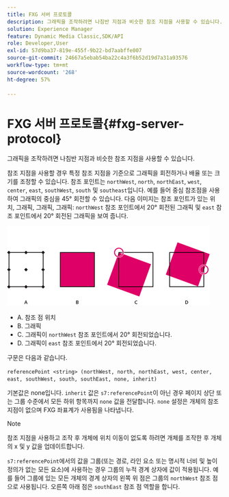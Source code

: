 ```yaml
---
title: FXG 서버 프로토콜
description: 그래픽을 조작하려면 나침반 지점과 비슷한 참조 지점을 사용할 수 있습니다.
solution: Experience Manager
feature: Dynamic Media Classic,SDK/API
role: Developer,User
exl-id: 57d9ba37-819e-455f-9b22-bd7aabffe007
source-git-commit: 24667a5ebab54ba22c4a3f6b52d19d7a31a93576
workflow-type: tm+mt
source-wordcount: '268'
ht-degree: 57%

---
```


# FXG 서버 프로토콜{#fxg-server-protocol}

그래픽을 조작하려면 나침반 지점과 비슷한 참조 지점을 사용할 수 있습니다.

참조 지점을 사용할 경우 특정 참조 지점을 기준으로 그래픽을 회전하거나 배율 또는 크기를 조정할 수 있습니다. 참조 포인트는 `northWest`, `north`, `northEast`, `west`, `center`, `east`, `southWest`, `south` 및 `southeast`입니다. 예를 들어 중심 참조점을 사용하여 그래픽의 중심을 45° 회전할 수 있습니다. 다음 이미지는 참조 포인트가 있는 위치, 그래픽, 그래픽, 그래픽: `northWest` 참조 포인트에서 20° 회전된 그래픽 및 `east` 참조 포인트에서 20° 회전된 그래픽을 보여 줍니다.

![참조 점 이미지](assets/wp_ref_points.png)

* A. 참조 점 위치
* B. 그래픽
* C. 그래픽이 `northWest` 참조 포인트에서 20° 회전되었습니다.
* D. 그래픽이 `east` 참조 포인트에서 20° 회전되었습니다.

구문은 다음과 같습니다.

`referencePoint <string> (northWest, north, northEast, west, center, east, southWest, south, southEast, none, inherit)`

기본값은 none입니다. `inherit` 값은 `s7:referencePoint`이 아닌 경우 페이지 상단 또는 그룹 수준에서 모든 하위 항목까지 `none` 값을 전달합니다. `none` 설정은 개체의 참조 지점이 없으며 FXG 좌표계가 사용됨을 나타냅니다.

>[!NOTE]
>
>참조 지점을 사용하고 조작 후 개체에 위치 이동이 없도록 하려면 개체를 조작한 후 개체의 x 및 y 값을 업데이트합니다.

`s7:referencePoint`에서의 값을 그룹(또는 경로, 라인 요소 또는 명시적 너비 및 높이 정의가 없는 모든 요소)에 사용하는 경우 그룹의 누적 경계 상자에 값이 적용됩니다. 예를 들어 그룹에 있는 모든 개체의 경계 상자의 왼쪽 위 점은 그룹의 `northWest` 참조 점으로 사용됩니다. 오른쪽 아래 점은 `southEast` 참조 점 역할을 합니다.

